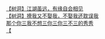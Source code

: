 [【树洞】江湖虽远，有缘自会相见](http://tieba.baidu.com/p/4406556874?see_lz=1&pn=)   
[【树洞】撩我又不娶我，不娶我还耽误我](http://tieba.baidu.com/p/4406040628?see_lz=1&pn=)   
[那个你三我不想三你三你三不三的秀秀](http://tieba.baidu.com/p/4404892640?see_lz=1&pn=)   
[【](http://tieba.baidu.com/p/4406335944?see_lz=1&pn=)   
